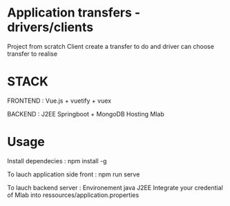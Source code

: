 
# Application transfers - drivers/clients
Project from scratch 
Client create a transfer to do and driver can choose transfer to realise

# STACK
FRONTEND : Vue.js + vuetify + vuex

BACKEND : J2EE Springboot + MongoDB Hosting Mlab

# Usage

Install dependecies : npm install -g

To lauch application side front :  npm run serve

To lauch backend server : 
Environement java J2EE
Integrate your credential of Mlab into ressources/application.properties
